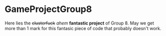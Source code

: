 # GameProjectGroup8

Here lies the ~~clusterfuck~~ _ahem_ **fantastic project** of Group 8. May we get more than 1 mark for this fantasic piece of code that probably doesn't work.
